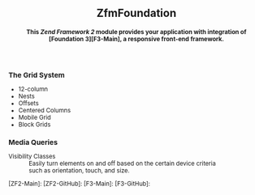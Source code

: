 <article>
 <header>
  <hgroup>
    <h1>ZfmFoundation</h1>

<small> __This *Zend Framework 2* module provides your application with integration of [Foundation 3][F3-Main], a responsive front-end framework.__
</hgroup>
 </header>
 <section>
    <h3>The Grid System</h3>
    <p>
     <ul>
      <li>12-column</li>
      <li>Nests</li>
      <li>Offsets</li>
      <li>Centered Columns</li>
      <li>Mobile Grid</li>
      <li>Block Grids</li>
     </ul>  
    </p>
   </section>
   <section>
     <h3>Media Queries</h3>
     <dl>
      <dt>Visibility Classes</dt>
      <dd>
        Easily turn elements on and off based on the certain device criteria <br> 
        such as orientation, touch, and size.
      </dd>
     </dl> 
   </section>
  </section>

</article>
[ZF2-Main]: <http://framework.zend.com/>
[ZF2-GitHub]: <https://github.com/zendframework/zf2.git>
[F3-Main]: <http://foundation.zurb.com>
[F3-GitHub]: <https://github.com/zurb/foundation.git>
